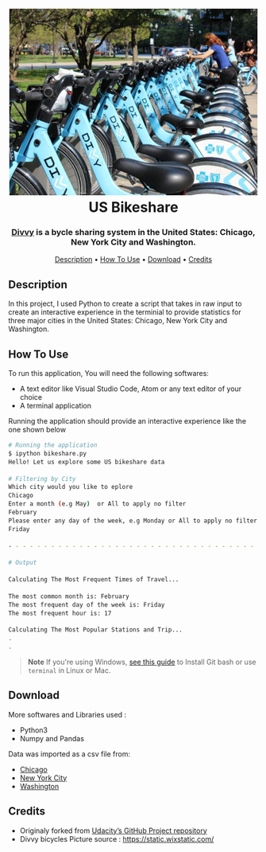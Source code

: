 
<h1 align="center">
  <br>
  <img src="file.jpg" alt="Markdownify" width="500">
  <br>
  US Bikeshare
  <br>
</h1>


<h3 align="center"><a href="https://divvybikes.com/" target="_blank">Divvy</a> is a bycle sharing system in the United States: Chicago, New York City and Washington.</h3>


<p align="center">
  <a href="#Description">Description</a> •
  <a href="#how-to-use">How To Use</a> •
  <a href="#download">Download</a> •
  <a href="#credits">Credits</a>
  
</p>


## Description

In this project, I used Python to create a script that takes in raw input to create an interactive experience in the terminial to provide statistics for three major cities in the United States: Chicago, New York City and Washington.

## How To Use

To run this application, You will need the following softwares:
- A text editor like Visual Studio Code, Atom or any text editor of your choice
- A terminal application
 
Running the application should provide an interactive experience like the one shown below

```bash
# Running the application
$ ipython bikeshare.py
Hello! Let us explore some US bikeshare data

# Filtering by City
Which city would you like to eplore
Chicago 
Enter a month (e.g May)  or All to apply no filter
February
Please enter any day of the week, e.g Monday or All to apply no filter
Friday

- - - - - - - - - - - - - - - - - - - - - - - - - - - - - - - - - - - - - -

# Output

Calculating The Most Frequent Times of Travel...

The most common month is: February
The most frequent day of the week is: Friday
The most frequent hour is: 17

Calculating The Most Popular Stations and Trip...
.
.
```

> **Note**
> If you're using Windows, [see this guide](https://medium.com/@GalarnykMichael/install-git-on-windows-9acf2a1944f0) to Install Git bash or use `terminal` in Linux or Mac.


## Download
More softwares and Libraries used :
- Python3
- Numpy and Pandas

Data was imported as a csv file from:
- [Chicago](https://ride.divvybikes.com/system-data)
- [New York City](https://www.citibikenyc.com/system-data)
- [Washington](https://ride.capitalbikeshare.com/system-data)

## Credits

- Originaly forked from [Udacity’s GitHub Project repository](https://github.com/udacity/pdsnd_github)
- Divvy bicycles Picture source : https://static.wixstatic.com/



